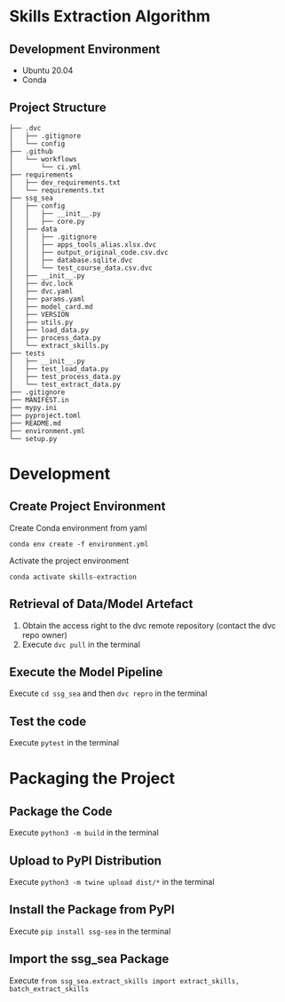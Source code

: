 # Skills Extraction Algorithm

## Development Environment
- Ubuntu 20.04
- Conda

## Project Structure
```
├── .dvc
│   ├── .gitignore 
│   └── config
├── .github
│   └── workflows
│       └── ci.yml
├── requirements
│   ├── dev_requirements.txt
│   └── requirements.txt
├── ssg_sea
│   ├── config
│   │   ├── __init__.py
│   │   ├── core.py
│   ├── data
│   │   ├── .gitignore 
│   │   ├── apps_tools_alias.xlsx.dvc
│   │   ├── output_original_code.csv.dvc
│   │   ├── database.sqlite.dvc 
│   │   └── test_course_data.csv.dvc                                  
│   ├── __init__.py
│   ├── dvc.lock
│   ├── dvc.yaml
│   ├── params.yaml
│   ├── model_card.md
│   ├── VERSION
│   ├── utils.py 
│   ├── load_data.py
│   ├── process_data.py
│   └── extract_skills.py
├── tests        
│   ├── __init__.py          
│   ├── test_load_data.py
│   ├── test_process_data.py
│   └── test_extract_data.py
├── .gitignore
├── MANIFEST.in
├── mypy.ini
├── pyproject.toml
├── README.md
├── environment.yml
└── setup.py
```

# Development

## Create Project Environment

Create Conda environment from yaml

`conda env create -f environment.yml`

Activate the project environment

`conda activate skills-extraction`

## Retrieval of Data/Model Artefact

1. Obtain the access right to the dvc remote repository (contact the dvc repo owner)
2. Execute `dvc pull` in the terminal

## Execute the Model Pipeline

Execute `cd ssg_sea` and then `dvc repro` in the terminal

## Test the code

Execute `pytest` in the terminal

# Packaging the Project

## Package the Code

Execute `python3 -m build` in the terminal

## Upload to PyPI Distribution

Execute `python3 -m twine upload dist/*` in the terminal

## Install the Package from PyPI

Execute `pip install ssg-sea` in the terminal

## Import the ssg_sea Package

Execute `from ssg_sea.extract_skills import extract_skills, batch_extract_skills`

